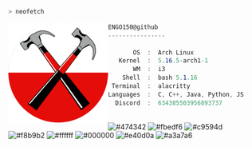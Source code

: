 ```zsh
> neofetch
```

<img align="left" src="assets/hammers.png" alt="logo.png" width="200" />

```csharp
ENGO150@github
----------------

       OS  :  Arch Linux
   Kernel  :  5.16.5-arch1-1
       WM  :  i3
    Shell  :  bash 5.1.16
 Terminal  :  alacritty
Languages  :  C, C++, Java, Python, JS
  Discord  :  634385503956893737
```

<p align="left">
  &nbsp; &nbsp; &nbsp; &nbsp; &nbsp;&nbsp; &nbsp; &nbsp; &nbsp; &nbsp;&nbsp; &nbsp; &nbsp; &nbsp; &nbsp; &nbsp; &nbsp; &nbsp; &nbsp; &nbsp; &nbsp;&nbsp; &nbsp; &nbsp; &nbsp; &nbsp;&nbsp; &nbsp; &nbsp; &nbsp; &nbsp;
  <img alt="#474342" src="https://via.placeholder.com/15/ADBAC7/000000?text=+" width="25" height="20" />
  <img alt="#fbedf6" src="https://via.placeholder.com/15/6CB6FF/000000?text=+" width="25" height="20" />
  <img alt="#c9594d" src="https://via.placeholder.com/15/F47067/000000?text=+" width="25" height="20" />
  <img alt="#f8b9b2" src="https://via.placeholder.com/15/DCBDFB/000000?text=+" width="25" height="20" />
  <img alt="#ffffff" src="https://via.placeholder.com/15/ffffff/000000?text=+" width="25" height="20" />
  <img alt="#000000" src="https://via.placeholder.com/15/000000/000000?text=+" width="25" height="20" />
  <img alt="#e40d0a" src="https://via.placeholder.com/15/e40d0a/000000?text=+" width="25" height="20" />
  <img alt="#a3a7a6" src="https://via.placeholder.com/15/a3a7a6/000000?text=+" width="25" height="20" />
</p>
